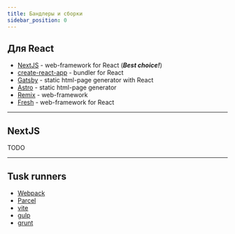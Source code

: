 ```yaml
---
title: Бандлеры и сборки
sidebar_position: 0
---
```


## Для React

- [NextJS](https://nextjs.org/) - web-framework for React (***Best choice!***)
- [create-react-app](https://create-react-app.dev/) - bundler for React
- [Gatsby](https://www.gatsbyjs.com/) - static html-page generator with React
- [Astro](https://astro.build/) - static html-page generator
- [Remix](https://remix.run/) - web-framework
- [Fresh](https://fresh.deno.dev/) - web-framework for React

***

## NextJS

TODO

***

## Tusk runners

- [Webpack](https://webpack.js.org/)
- [Parcel](https://parceljs.org/)
- [vite](https://vitejs.dev/)
- [gulp](https://gulpjs.com/)
- [grunt](https://gruntjs.com/)
